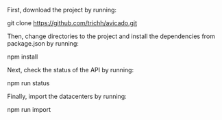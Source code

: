 First, download the project by running:

git clone https://github.com/trichh/avicado.git

Then, change directories to the project and install the dependencies from package.json by running:

npm install

Next, check the status of the API by running:

npm run status

Finally, import the datacenters by running:

npm run import

